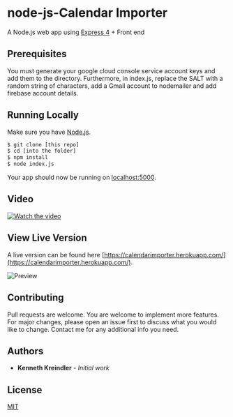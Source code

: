 # node-js-Calendar Importer

A Node.js web app using [Express 4](http://expressjs.com/) + Front end

## Prerequisites

You must generate your google cloud console service account keys and add them to the directory. Furthermore, in index.js, replace the SALT with a random string of characters, add a Gmail account to nodemailer and add firebase account details.

## Running Locally

Make sure you have [Node.js](http://nodejs.org/).

```sh
$ git clone [this repo]
$ cd [into the folder]
$ npm install
$ node index.js
```

Your app should now be running on [localhost:5000](http://localhost:5000/).

## Video
[![Watch the video](https://img.youtube.com/vi/IAqVmBCo3Z8/maxresdefault.jpg)](https://youtu.be/IAqVmBCo3Z8)

## View Live Version

A live version can be found here [https://calendarimporter.herokuapp.com/](https://calendarimporter.herokuapp.com/).

![Preview](https://i.ibb.co/GkGKgtj/Screenshot-2019-10-26-at-12-11-58.png)

## Contributing
Pull requests are welcome. You are welcome to implement more features. For major changes, please open an issue first to discuss what you would like to change. Contact me for any additional info you need.

## Authors

* **Kenneth Kreindler** - *Initial work*

## License

[MIT](https://choosealicense.com/licenses/mit/)

